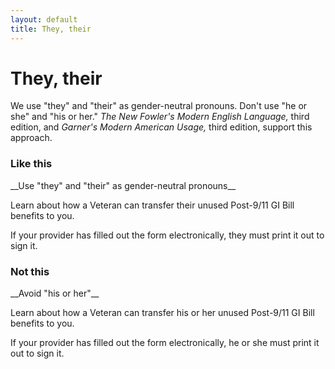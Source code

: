 ```yaml
---
layout: default
title: They, their
---
```


# They, their 

We use "they" and "their" as gender-neutral pronouns. Don't use "he or she" and "his or her."  *The New Fowler's Modern English Language,* third edition, and *Garner's Modern American Usage,* third edition, support this approach.


<div class="do-dont">
<div class="do-dont__do">
<h3 class="do-dont__heading">Like this</h3>
<div class="do-dont__content" markdown="1">
__Use "they" and "their" as gender-neutral pronouns__

Learn about how a Veteran can transfer their unused Post-9/11 GI Bill benefits to you.

If your provider has filled out the form electronically, they must print it out to sign it.

</div>
</div>
<div class="do-dont__dont">
<h3 class="do-dont__heading">Not this</h3>
<div class="do-dont__content" markdown="1">
__Avoid "his or her"__

Learn about how a Veteran can transfer his or her unused Post-9/11 GI Bill benefits to you.

If your provider has filled out the form electronically, he or she must print it out to sign it.

</div>
</div>
</div>




